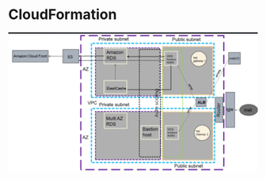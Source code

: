 # CloudFormation
![project overview](https://github.com/linuxdevgon/CloudFormation/raw/master/Project.png)
